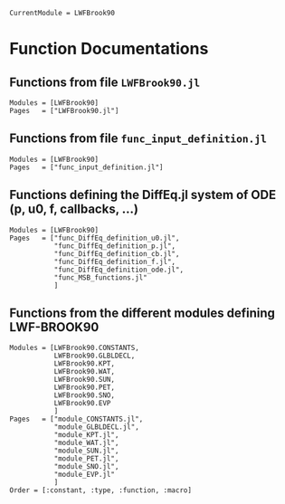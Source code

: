 ```@meta
CurrentModule = LWFBrook90
```

# Function Documentations

## Functions from file `LWFBrook90.jl`
```@autodocs
Modules = [LWFBrook90]
Pages   = ["LWFBrook90.jl"]
```

## Functions from file `func_input_definition.jl`
```@autodocs
Modules = [LWFBrook90]
Pages   = ["func_input_definition.jl"]
```

## Functions defining the DiffEq.jl system of ODE (p, u0, f, callbacks, ...)
```@autodocs
Modules = [LWFBrook90]
Pages   = ["func_DiffEq_definition_u0.jl",
           "func_DiffEq_definition_p.jl",
           "func_DiffEq_definition_cb.jl",
           "func_DiffEq_definition_f.jl",
           "func_DiffEq_definition_ode.jl",
           "func_MSB_functions.jl"
           ]
```

## Functions from the different modules defining LWF-BROOK90
```@autodocs
Modules = [LWFBrook90.CONSTANTS,
           LWFBrook90.GLBLDECL,
           LWFBrook90.KPT,
           LWFBrook90.WAT,
           LWFBrook90.SUN,
           LWFBrook90.PET,
           LWFBrook90.SNO,
           LWFBrook90.EVP
           ]
Pages   = ["module_CONSTANTS.jl",
           "module_GLBLDECL.jl",
           "module_KPT.jl",
           "module_WAT.jl",
           "module_SUN.jl",
           "module_PET.jl",
           "module_SNO.jl",
           "module_EVP.jl"
           ]
Order = [:constant, :type, :function, :macro]
```